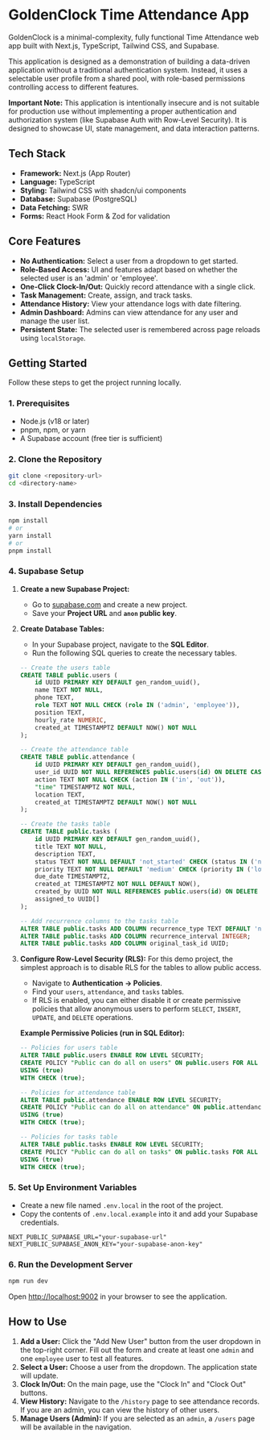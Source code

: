 # GoldenClock Time Attendance App

GoldenClock is a minimal-complexity, fully functional Time Attendance web app built with Next.js, TypeScript, Tailwind CSS, and Supabase.

This application is designed as a demonstration of building a data-driven application without a traditional authentication system. Instead, it uses a selectable user profile from a shared pool, with role-based permissions controlling access to different features.

**Important Note:** This application is intentionally insecure and is not suitable for production use without implementing a proper authentication and authorization system (like Supabase Auth with Row-Level Security). It is designed to showcase UI, state management, and data interaction patterns.

## Tech Stack

- **Framework:** Next.js (App Router)
- **Language:** TypeScript
- **Styling:** Tailwind CSS with shadcn/ui components
- **Database:** Supabase (PostgreSQL)
- **Data Fetching:** SWR
- **Forms:** React Hook Form & Zod for validation

## Core Features

- **No Authentication:** Select a user from a dropdown to get started.
- **Role-Based Access:** UI and features adapt based on whether the selected user is an 'admin' or 'employee'.
- **One-Click Clock-In/Out:** Quickly record attendance with a single click.
- **Task Management:** Create, assign, and track tasks.
- **Attendance History:** View your attendance logs with date filtering.
- **Admin Dashboard:** Admins can view attendance for any user and manage the user list.
- **Persistent State:** The selected user is remembered across page reloads using `localStorage`.

## Getting Started

Follow these steps to get the project running locally.

### 1. Prerequisites

- Node.js (v18 or later)
- pnpm, npm, or yarn
- A Supabase account (free tier is sufficient)

### 2. Clone the Repository

```bash
git clone <repository-url>
cd <directory-name>
```

### 3. Install Dependencies

```bash
npm install
# or
yarn install
# or
pnpm install
```

### 4. Supabase Setup

1.  **Create a new Supabase Project:**
    - Go to [supabase.com](https://supabase.com/) and create a new project.
    - Save your **Project URL** and **`anon` public key**.

2.  **Create Database Tables:**
    - In your Supabase project, navigate to the **SQL Editor**.
    - Run the following SQL queries to create the necessary tables.

    ```sql
    -- Create the users table
    CREATE TABLE public.users (
        id UUID PRIMARY KEY DEFAULT gen_random_uuid(),
        name TEXT NOT NULL,
        phone TEXT,
        role TEXT NOT NULL CHECK (role IN ('admin', 'employee')),
        position TEXT,
        hourly_rate NUMERIC,
        created_at TIMESTAMPTZ DEFAULT NOW() NOT NULL
    );

    -- Create the attendance table
    CREATE TABLE public.attendance (
        id UUID PRIMARY KEY DEFAULT gen_random_uuid(),
        user_id UUID NOT NULL REFERENCES public.users(id) ON DELETE CASCADE,
        action TEXT NOT NULL CHECK (action IN ('in', 'out')),
        "time" TIMESTAMPTZ NOT NULL,
        location TEXT,
        created_at TIMESTAMPTZ DEFAULT NOW() NOT NULL
    );

    -- Create the tasks table
    CREATE TABLE public.tasks (
        id UUID PRIMARY KEY DEFAULT gen_random_uuid(),
        title TEXT NOT NULL,
        description TEXT,
        status TEXT NOT NULL DEFAULT 'not_started' CHECK (status IN ('not_started', 'in_progress', 'completed')),
        priority TEXT NOT NULL DEFAULT 'medium' CHECK (priority IN ('low', 'medium', 'high')),
        due_date TIMESTAMPTZ,
        created_at TIMESTAMPTZ NOT NULL DEFAULT NOW(),
        created_by UUID NOT NULL REFERENCES public.users(id) ON DELETE CASCADE,
        assigned_to UUID[]
    );

    -- Add recurrence columns to the tasks table
    ALTER TABLE public.tasks ADD COLUMN recurrence_type TEXT DEFAULT 'none' NOT NULL;
    ALTER TABLE public.tasks ADD COLUMN recurrence_interval INTEGER;
    ALTER TABLE public.tasks ADD COLUMN original_task_id UUID;
    ```

3.  **Configure Row-Level Security (RLS):**
    For this demo project, the simplest approach is to disable RLS for the tables to allow public access.

    - Navigate to **Authentication -> Policies**.
    - Find your `users`, `attendance`, and `tasks` tables.
    - If RLS is enabled, you can either disable it or create permissive policies that allow anonymous users to perform `SELECT`, `INSERT`, `UPDATE`, and `DELETE` operations.

    **Example Permissive Policies (run in SQL Editor):**
    ```sql
    -- Policies for users table
    ALTER TABLE public.users ENABLE ROW LEVEL SECURITY;
    CREATE POLICY "Public can do all on users" ON public.users FOR ALL
    USING (true)
    WITH CHECK (true);

    -- Policies for attendance table
    ALTER TABLE public.attendance ENABLE ROW LEVEL SECURITY;
    CREATE POLICY "Public can do all on attendance" ON public.attendance FOR ALL
    USING (true)
    WITH CHECK (true);

    -- Policies for tasks table
    ALTER TABLE public.tasks ENABLE ROW LEVEL SECURITY;
    CREATE POLICY "Public can do all on tasks" ON public.tasks FOR ALL
    USING (true)
    WITH CHECK (true);
    ```

### 5. Set Up Environment Variables

- Create a new file named `.env.local` in the root of the project.
- Copy the contents of `.env.local.example` into it and add your Supabase credentials.

```
NEXT_PUBLIC_SUPABASE_URL="your-supabase-url"
NEXT_PUBLIC_SUPABASE_ANON_KEY="your-supabase-anon-key"
```

### 6. Run the Development Server

```bash
npm run dev
```

Open [http://localhost:9002](http://localhost:9002) in your browser to see the application.

## How to Use

1.  **Add a User:** Click the "Add New User" button from the user dropdown in the top-right corner. Fill out the form and create at least one `admin` and one `employee` user to test all features.
2.  **Select a User:** Choose a user from the dropdown. The application state will update.
3.  **Clock In/Out:** On the main page, use the "Clock In" and "Clock Out" buttons.
4.  **View History:** Navigate to the `/history` page to see attendance records. If you are an admin, you can view the history of other users.
5.  **Manage Users (Admin):** If you are selected as an `admin`, a `/users` page will be available in the navigation.
